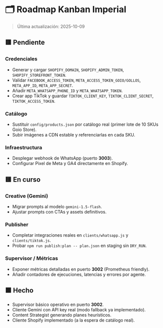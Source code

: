 # 🗂️ Roadmap Kanban Imperial

> Última actualización: 2025-10-09

## 🟥 Pendiente

### Credenciales
- Generar y cargar `SHOPIFY_DOMAIN`, `SHOPIFY_ADMIN_TOKEN`, `SHOPIFY_STOREFRONT_TOKEN`.
- Validar `FACEBOOK_ACCESS_TOKEN`, `META_ACCESS_TOKEN_GOIO/GOLLOS`, `META_APP_ID`, `META_APP_SECRET`.
- Añadir `META_WHATSAPP_PHONE_ID` y `META_WHATSAPP_TOKEN`.
- Crear app TikTok y guardar `TIKTOK_CLIENT_KEY`, `TIKTOK_CLIENT_SECRET`, `TIKTOK_ACCESS_TOKEN`.

### Catálogo
- Sustituir `config/products.json` por catálogo real (primer lote de 10 SKUs Goio Store).
- Subir imágenes a CDN estable y referenciarlas en cada SKU.

### Infraestructura
- Desplegar webhook de WhatsApp (puerto **3003**).
- Configurar Pixel de Meta y GA4 directamente en Shopify.

## 🟨 En curso

### Creative (Gemini)
- Migrar prompts al modelo `gemini-1.5-flash`.
- Ajustar prompts con CTAs y assets definitivos.

### Publisher
- Completar integraciones reales en `clients/whatsapp.js` y `clients/tiktok.js`.
- Probar `npm run publish:plan -- plan.json` en staging sin `DRY_RUN`.

### Supervisor / Métricas
- Exponer métricas detalladas en puerto **3002** (Prometheus friendly).
- Añadir contadores de ejecuciones, latencias y errores por agente.

## 🟩 Hecho
- Supervisor básico operativo en puerto **3002**.
- Cliente Gemini con API key real (modo fallback ya implementado).
- Content Strategist generando planes heurísticos.
- Cliente Shopify implementado (a la espera de catálogo real).
